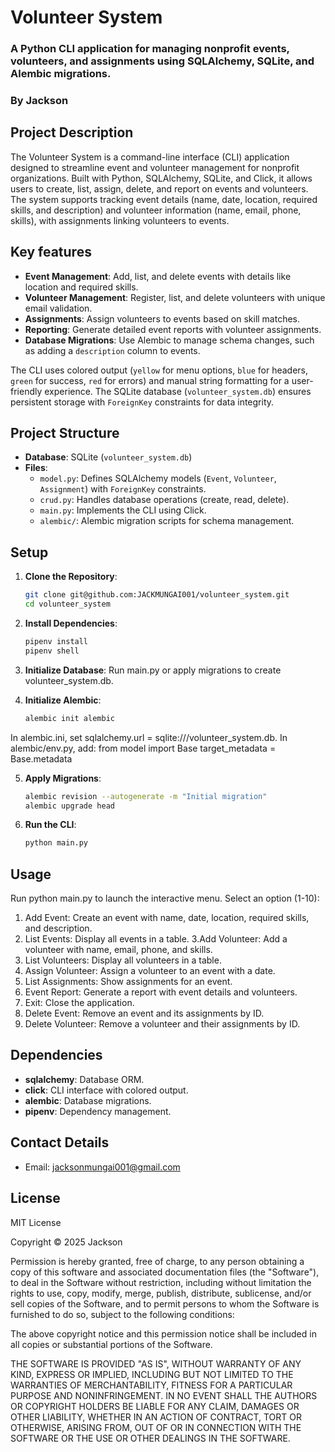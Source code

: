 # Volunteer System

### A Python CLI application for managing nonprofit events, volunteers, and assignments using SQLAlchemy, SQLite, and Alembic migrations.

### By **Jackson**

## Project Description

The Volunteer System is a command-line interface (CLI) application designed to streamline event and volunteer management for nonprofit organizations. Built with Python, SQLAlchemy, SQLite, and Click, it allows users to create, list, assign, delete, and report on events and volunteers. The system supports tracking event details (name, date, location, required skills, and description) and volunteer information (name, email, phone, skills), with assignments linking volunteers to events. 

## Key features

- **Event Management**: Add, list, and delete events with details like location and required skills.
- **Volunteer Management**: Register, list, and delete volunteers with unique email validation.
- **Assignments**: Assign volunteers to events based on skill matches.
- **Reporting**: Generate detailed event reports with volunteer assignments.
- **Database Migrations**: Use Alembic to manage schema changes, such as adding a `description` column to events.

The CLI uses colored output (`yellow` for menu options, `blue` for headers, `green` for success, `red` for errors) and manual string formatting for a user-friendly experience. The SQLite database (`volunteer_system.db`) ensures persistent storage with `ForeignKey` constraints for data integrity.

## Project Structure

- **Database**: SQLite (`volunteer_system.db`)
- **Files**:
  - `model.py`: Defines SQLAlchemy models (`Event`, `Volunteer`, `Assignment`) with `ForeignKey` constraints.
  - `crud.py`: Handles database operations (create, read, delete).
  - `main.py`: Implements the CLI using Click.
  - `alembic/`: Alembic migration scripts for schema management.

## Setup

1. **Clone the Repository**:
   ```bash
   git clone git@github.com:JACKMUNGAI001/volunteer_system.git
   cd volunteer_system

2. **Install Dependencies**:
   ```bash
   pipenv install
   pipenv shell

3. **Initialize Database**:
Run main.py or apply migrations to create volunteer_system.db.

4. **Initialize Alembic**:
   ```bash
   alembic init alembic

In alembic.ini, set sqlalchemy.url = sqlite:///volunteer_system.db.
In alembic/env.py, add:
from model import Base
target_metadata = Base.metadata

5. **Apply Migrations**:
   ```bash
   alembic revision --autogenerate -m "Initial migration"
   alembic upgrade head

6. **Run the CLI**:
   ```bash
   python main.py

## Usage
Run python main.py to launch the interactive menu. Select an option (1-10):
1. Add Event: Create an event with name, date, location, required skills, and description.
2. List Events: Display all events in a table.
3.Add Volunteer: Add a volunteer with name, email, phone, and skills.
4. List Volunteers: Display all volunteers in a table.
5. Assign Volunteer: Assign a volunteer to an event with a date.
6. List Assignments: Show assignments for an event.
7. Event Report: Generate a report with event details and volunteers.
8. Exit: Close the application.
9. Delete Event: Remove an event and its assignments by ID.
10. Delete Volunteer: Remove a volunteer and their assignments by ID.

## Dependencies
- **sqlalchemy**: Database ORM.
- **click**: CLI interface with colored output.
- **alembic**: Database migrations.
- **pipenv**: Dependency management.


## Contact Details

- Email: <jacksonmungai001@gmail.com>

## License

MIT License

Copyright &copy; 2025 Jackson

Permission is hereby granted, free of charge, to any person obtaining a copy of this software and associated documentation files (the "Software"), to deal in the Software without restriction, including without limitation the rights to use, copy, modify, merge, publish, distribute, sublicense, and/or sell copies of the Software, and to permit persons to whom the Software is furnished to do so, subject to the following conditions:

The above copyright notice and this permission notice shall be included in all copies or substantial portions of the Software.

THE SOFTWARE IS PROVIDED "AS IS", WITHOUT WARRANTY OF ANY KIND, EXPRESS OR IMPLIED, INCLUDING BUT NOT LIMITED TO THE WARRANTIES OF MERCHANTABILITY, FITNESS FOR A PARTICULAR PURPOSE AND NONINFRINGEMENT. IN NO EVENT SHALL THE AUTHORS OR COPYRIGHT HOLDERS BE LIABLE FOR ANY CLAIM, DAMAGES OR OTHER LIABILITY, WHETHER IN AN ACTION OF CONTRACT, TORT OR OTHERWISE, ARISING FROM, OUT OF OR IN CONNECTION WITH THE SOFTWARE OR THE USE OR OTHER DEALINGS IN THE SOFTWARE.